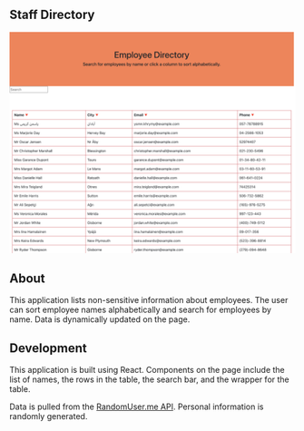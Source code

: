 ## Staff Directory

![directory preview](/public/directory.png)

## About 

This application lists non-sensitive information about employees. The user can sort employee names alphabetically and search for employees by name. Data is dynamically updated on the page.

## Development

This application is built using React. Components on the page include the list of names, the rows in the table, the search bar, and the wrapper for the table.

Data is pulled from the [RandomUser.me API](https://randomuser.me/). Personal information is randomly generated.